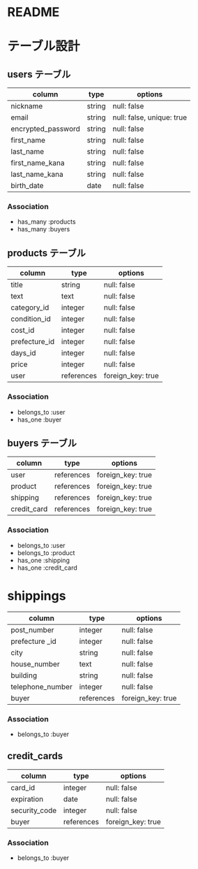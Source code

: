 # README
# テーブル設計

## users テーブル 

| column             | type   |options                  |
|--------------------|--------|-------------------------|
| nickname           | string |null: false              |
| email              | string |null: false, unique: true|
| encrypted_password | string |null: false              |
| first_name         | string |null: false              |
| last_name          | string |null: false              |
| first_name_kana    | string |null: false              |
| last_name_kana     | string |null: false              |
| birth_date         | date   |null: false              |

### Association

- has_many :products
- has_many :buyers

## products テーブル

| column            | type          | options           |
|-------------------|---------------|-------------------|
| title             | string        | null: false       |
| text              | text          | null: false       |
| category_id       | integer       | null: false       |
| condition_id      | integer       | null: false       |
| cost_id           | integer       | null: false       |
| prefecture_id     | integer       | null: false       |
| days_id           | integer       | null: false       |
| price             | integer       | null: false       |
| user              | references    | foreign_key: true |

### Association

- belongs_to :user
- has_one :buyer

## buyers テーブル

|column               |type        |options            |
|---------------------|------------|-------------------|
| user                | references | foreign_key: true |
| product             | references | foreign_key: true |
| shipping            | references | foreign_key: true |
| credit_card         | references | foreign_key: true |

### Association

- belongs_to :user
- belongs_to :product
- has_one :shipping
- has_one :credit_card

# shippings

|column               |type        |options            |
|---------------------|------------|-------------------|
| post_number         | integer    | null: false       |
| prefecture _id      | integer    | null: false       |
| city                | string     | null: false       |
| house_number        | text       | null: false       |
| building            | string     | null: false       |
| telephone_number    | integer    | null: false       |
| buyer               | references | foreign_key: true |

### Association

- belongs_to :buyer

## credit_cards

|column               |type        |options            |
|---------------------|------------|-------------------|
| card_id             | integer    | null: false       |
| expiration          | date       | null: false       |
| security_code       | integer    | null: false       |
| buyer               | references | foreign_key: true |

### Association

- belongs_to :buyer